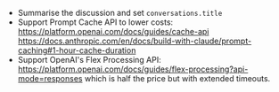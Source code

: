 - Summarise the discussion and set `conversations.title`
- Support Prompt Cache API to lower costs: https://platform.openai.com/docs/guides/cache-api https://docs.anthropic.com/en/docs/build-with-claude/prompt-caching#1-hour-cache-duration 
- Support OpenAI's Flex Processing API: https://platform.openai.com/docs/guides/flex-processing?api-mode=responses which is half the price but with extended timeouts.